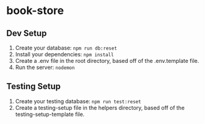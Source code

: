 # book-store

## Dev Setup

1. Create your database: `npm run db:reset`
1. Install your dependencies: `npm install`
1. Create a .env file in the root directory, based off of the .env.template file.
1. Run the server: `nodemon`

## Testing Setup
1. Create your testing database: `npm run test:reset`
1. Create a testing-setup file in the helpers directory, based off of the testing-setup-template file.

